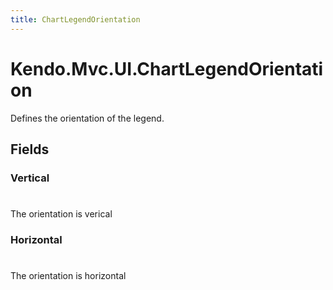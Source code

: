 ```yaml
---
title: ChartLegendOrientation
---
```


# Kendo.Mvc.UI.ChartLegendOrientation
Defines the orientation of the legend.


## Fields


### Vertical
#
The orientation is verical

### Horizontal
#
The orientation is horizontal




